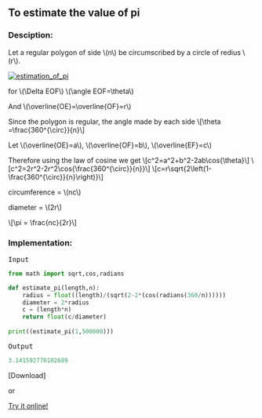 <script type="text/javascript" src="https://cdnjs.cloudflare.com/ajax/libs/mathjax/2.7.0/MathJax.js?config=TeX-AMS_CHTML"></script>


## To estimate the value of pi


### Desciption:

Let a regular polygon of side \\(n\\) be circumscribed by a circle of redius \\(r\\).

[![estimation_of_pi](https://gribja.github.io/Assignments/img/inscribed_hexagon.jpg)](https://gribja.github.io/Assignments/img/inscribed_hexagon.jpg)

for \\(\Delta EOF\\)    \\(\angle EOF=\theta\\)

And \\(\overline{OE}=\overline{OF}=r\\)

Since the polygon is regular, the angle made by each side
\\[\theta =\frac{360^{\circ}}{n}\\]

Let \\(\overline{OE}=a\\), \\(\overline{OF}=b\\), \\(\overline{EF}=c\\)

Therefore using the law of cosine we get
\\[c^2=a^2+b^2-2ab\cos{\theta}\\]
\\[c^2=2r^2-2r^2\cos{\frac{360^{\circ}}{n}}\\]
\\[c=r\sqrt{2\left(1-\frac{360^{\circ}}{n}\right)}\\]

circumference = \\(nc\\)

diameter = \\(2r\\)

\\[\pi = \frac{nc}{2r}\\]


### Implementation:

<kbd>Input</kbd>

```python
from math import sqrt,cos,radians

def estimate_pi(length,n):
	radius = float((length)/(sqrt(2-2*(cos(radians(360/n))))))
	diameter = 2*radius
	c = (length*n)
	return float(c/diameter)
	
print((estimate_pi(1,500000)))
```

<kbd>Output</kbd>

```python
3.141592770102689
```


[Download]

or

[Try it online!](https://tio.run/##TY7BDoIwEETP9Ct6LKQGhOjBxG8xDRRpQrdluxz8@rpoTZzb7sy83fiiJcCQ84zBS29okc7HgCTThqTHkDSayRlIQkx2ljaR45R9RKdWC09aNNQ3UR2hPcm7nNdgSBWvbtWBUf2pbxSzVGGp4dq1UH8kKl55Sxa53TdfkKhGngqlAQ6hpR2h4Mf212FHRHTAJ/9fO@tLd4j5Ob8B "Python 3 – Try It Online")
